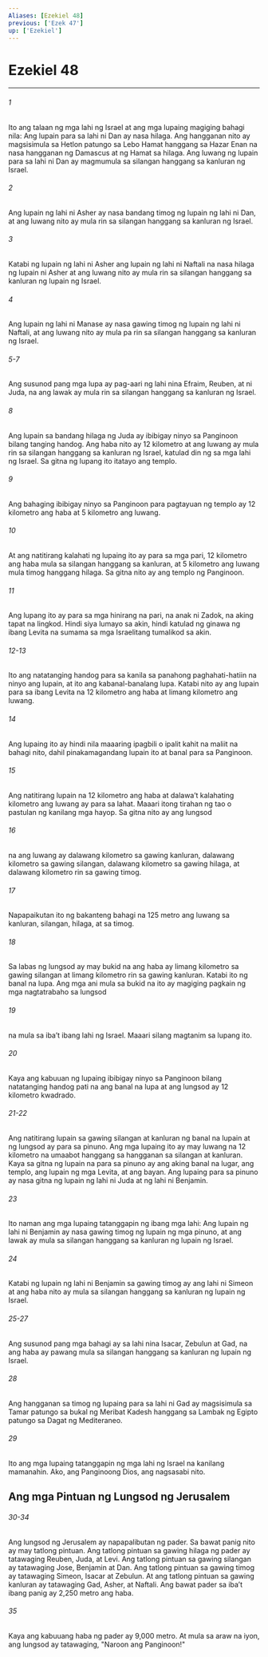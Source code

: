 ```yaml
---
Aliases: [Ezekiel 48]
previous: ['Ezek 47']
up: ['Ezekiel']
---
```

# Ezekiel 48

***

###### 1
Ito ang talaan ng mga lahi ng Israel at ang mga lupaing magiging bahagi nila: Ang lupain para sa lahi ni Dan ay nasa hilaga. Ang hangganan nito ay magsisimula sa Hetlon patungo sa Lebo Hamat hanggang sa Hazar Enan na nasa hangganan ng Damascus at ng Hamat sa hilaga. Ang luwang ng lupain para sa lahi ni Dan ay magmumula sa silangan hanggang sa kanluran ng Israel. 

###### 2
Ang lupain ng lahi ni Asher ay nasa bandang timog ng lupain ng lahi ni Dan, at ang luwang nito ay mula rin sa silangan hanggang sa kanluran ng Israel. 

###### 3
Katabi ng lupain ng lahi ni Asher ang lupain ng lahi ni Naftali na nasa hilaga ng lupain ni Asher at ang luwang nito ay mula rin sa silangan hanggang sa kanluran ng lupain ng Israel. 

###### 4
Ang lupain ng lahi ni Manase ay nasa gawing timog ng lupain ng lahi ni Naftali, at ang luwang nito ay mula pa rin sa silangan hanggang sa kanluran ng Israel.

###### 5-7
Ang susunod pang mga lupa ay pag-aari ng lahi nina Efraim, Reuben, at ni Juda, na ang lawak ay mula rin sa silangan hanggang sa kanluran ng Israel. 

###### 8
Ang lupain sa bandang hilaga ng Juda ay ibibigay ninyo sa Panginoon bilang tanging handog. Ang haba nito ay 12 kilometro at ang luwang ay mula rin sa silangan hanggang sa kanluran ng Israel, katulad din ng sa mga lahi ng Israel. Sa gitna ng lupang ito itatayo ang templo. 

###### 9
Ang bahaging ibibigay ninyo sa Panginoon para pagtayuan ng templo ay 12 kilometro ang haba at 5 kilometro ang luwang. 

###### 10
At ang natitirang kalahati ng lupaing ito ay para sa mga pari, 12 kilometro ang haba mula sa silangan hanggang sa kanluran, at 5 kilometro ang luwang mula timog hanggang hilaga. Sa gitna nito ay ang templo ng Panginoon. 

###### 11
Ang lupang ito ay para sa mga hinirang na pari, na anak ni Zadok, na aking tapat na lingkod. Hindi siya lumayo sa akin, hindi katulad ng ginawa ng ibang Levita na sumama sa mga Israelitang tumalikod sa akin.

###### 12-13
Ito ang natatanging handog para sa kanila sa panahong paghahati-hatiin na ninyo ang lupain, at ito ang kabanal-banalang lupa. Katabi nito ay ang lupain para sa ibang Levita na 12 kilometro ang haba at limang kilometro ang luwang. 

###### 14
Ang lupaing ito ay hindi nila maaaring ipagbili o ipalit kahit na maliit na bahagi nito, dahil pinakamagandang lupain ito at banal para sa Panginoon. 

###### 15
Ang natitirang lupain na 12 kilometro ang haba at dalawaʼt kalahating kilometro ang luwang ay para sa lahat. Maaari itong tirahan ng tao o pastulan ng kanilang mga hayop. Sa gitna nito ay ang lungsod 

###### 16
na ang luwang ay dalawang kilometro sa gawing kanluran, dalawang kilometro sa gawing silangan, dalawang kilometro sa gawing hilaga, at dalawang kilometro rin sa gawing timog. 

###### 17
Napapaikutan ito ng bakanteng bahagi na 125 metro ang luwang sa kanluran, silangan, hilaga, at sa timog. 

###### 18
Sa labas ng lungsod ay may bukid na ang haba ay limang kilometro sa gawing silangan at limang kilometro rin sa gawing kanluran. Katabi ito ng banal na lupa. Ang mga ani mula sa bukid na ito ay magiging pagkain ng mga nagtatrabaho sa lungsod 

###### 19
na mula sa ibaʼt ibang lahi ng Israel. Maaari silang magtanim sa lupang ito. 

###### 20
Kaya ang kabuuan ng lupaing ibibigay ninyo sa Panginoon bilang natatanging handog pati na ang banal na lupa at ang lungsod ay 12 kilometro kwadrado.

###### 21-22
Ang natitirang lupain sa gawing silangan at kanluran ng banal na lupain at ng lungsod ay para sa pinuno. Ang mga lupaing ito ay may luwang na 12 kilometro na umaabot hanggang sa hangganan sa silangan at kanluran. Kaya sa gitna ng lupain na para sa pinuno ay ang aking banal na lugar, ang templo, ang lupain ng mga Levita, at ang bayan. Ang lupaing para sa pinuno ay nasa gitna ng lupain ng lahi ni Juda at ng lahi ni Benjamin. 

###### 23
Ito naman ang mga lupaing tatanggapin ng ibang mga lahi: Ang lupain ng lahi ni Benjamin ay nasa gawing timog ng lupain ng mga pinuno, at ang lawak ay mula sa silangan hanggang sa kanluran ng lupain ng Israel. 

###### 24
Katabi ng lupain ng lahi ni Benjamin sa gawing timog ay ang lahi ni Simeon at ang haba nito ay mula sa silangan hanggang sa kanluran ng lupain ng Israel.

###### 25-27
Ang susunod pang mga bahagi ay sa lahi nina Isacar, Zebulun at Gad, na ang haba ay pawang mula sa silangan hanggang sa kanluran ng lupain ng Israel. 

###### 28
Ang hangganan sa timog ng lupaing para sa lahi ni Gad ay magsisimula sa Tamar patungo sa bukal ng Meribat Kadesh hanggang sa Lambak ng Egipto patungo sa Dagat ng Mediteraneo. 

###### 29
Ito ang mga lupaing tatanggapin ng mga lahi ng Israel na kanilang mamanahin. Ako, ang Panginoong Dios, ang nagsasabi nito.

## Ang mga Pintuan ng Lungsod ng Jerusalem

###### 30-34
Ang lungsod ng Jerusalem ay napapalibutan ng pader. Sa bawat panig nito ay may tatlong pintuan. Ang tatlong pintuan sa gawing hilaga ng pader ay tatawaging Reuben, Juda, at Levi. Ang tatlong pintuan sa gawing silangan ay tatawaging Jose, Benjamin at Dan. Ang tatlong pintuan sa gawing timog ay tatawaging Simeon, Isacar at Zebulun. At ang tatlong pintuan sa gawing kanluran ay tatawaging Gad, Asher, at Naftali. Ang bawat pader sa ibaʼt ibang panig ay 2,250 metro ang haba. 

###### 35
Kaya ang kabuuang haba ng pader ay 9,000 metro. At mula sa araw na iyon, ang lungsod ay tatawaging, "Naroon ang Panginoon!"
